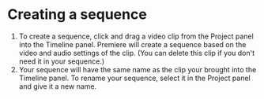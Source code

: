 # Creating a sequence

1. To create a sequence, click and drag a video clip from the Project panel into the Timeline panel. Premiere will create a sequence based on the video and audio settings of the clip. \(You can delete this clip if you don't need it in your sequence.\)
2. Your sequence will have the same name as the clip your brought into the Timeline panel. To rename your sequence, select it in the Project panel and give it a new name. 

